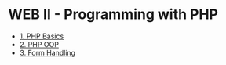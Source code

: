 # WEB II - Programming with PHP

- [1. PHP Basics](/Fourth_Semester/PHP/PHP%20Basics/README.md)
- [2. PHP OOP](/Fourth_Semester/PHP/PHP%20OOP/README.md)
- [3. Form Handling](/Fourth_Semester/PHP/Form%20Handling/README.md)